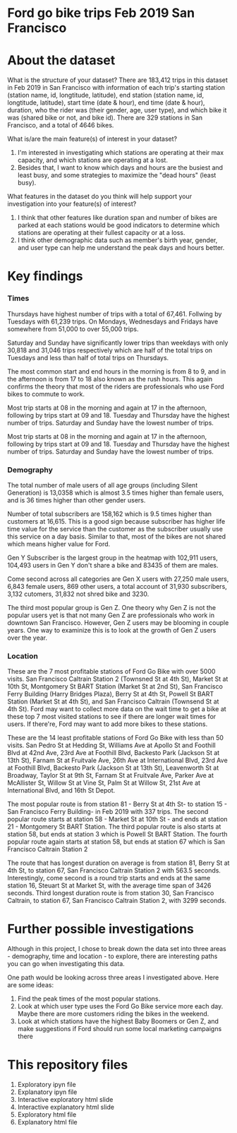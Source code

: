 # Ford go bike trips Feb 2019 San Francisco

# About the dataset

What is the structure of your dataset?
There are 183,412 trips in this dataset in Feb 2019 in San Francisco with information of each trip's starting station (station name, id, longtitude, latitude), end station (station name, id, longtitude, latitude), start time (date & hour), end time (date & hour), duration, who the rider was (their gender, age, user type), and which bike it was (shared bike or not, and bike id). There are 329 stations in San Francisco, and a total of 4646 bikes.

What is/are the main feature(s) of interest in your dataset?
1) I'm interested in investigating which stations are operating at their max capacity, and which stations are operating at a lost.
2) Besides that, I want to know which days and hours are the busiest and least busy, and some strategies to maximize the "dead hours" (least busy).

What features in the dataset do you think will help support your investigation into your feature(s) of interest?
1) I think that other features like duration span and number of bikes are parked at each stations would be good indicators to determine which stations are operating at their fullest capacity or at a loss.
2) I think other demographic data such as member's birth year, gender, and user type can help me understand the peak days and hours better.

# Key findings

###  Times

Thursdays have highest number of trips with a total of 67,461. Follwing by Tuesdays with 61,239 trips. On Mondays, Wednesdays and Fridays have somewhere from 51,000 to over 55,000 trips.

Saturday and Sunday have significantly lower trips than weekdays with only 30,818 and 31,046 trips respectively which are half of the total trips on Tuesdays and less than half of total trips on Thursdays. 

The most common start and end hours in the morning is from 8 to 9, and in the afternoon is from 17 to 18 also known as the rush hours. This again confirms the theory that most of the riders are professionals who use Ford bikes to commute to work. 

Most trip starts at 08 in the morning and again at 17 in the afternoon, following by trips start at 09 and 18. Tuesday and Thursday have the highest number of trips. Saturday and Sunday have the lowest number of trips.

Most trip starts at 08 in the morning and again at 17 in the afternoon, following by trips start at 09 and 18. Tuesday and Thursday have the highest number of trips. Saturday and Sunday have the lowest number of trips.

### Demography

The total number of male users of all age groups (including Silent Generation) is 13,0358 which is almost 3.5 times higher than female users, and is 36 times higher than other gender users.

Number of total subscribers are 158,162 which is 9.5 times higher than customers at 16,615. This is a good sign because subscriber has higher life time value for the service than the customer as the subscriber usually use this service on a day basis. Similar to that, most of the bikes are not shared which means higher value for Ford.

Gen Y Subscriber is the largest group in the heatmap with 102,911 users, 104,493 users in Gen Y don't share a bike and 83435 of them are males.

Come second across all categories are Gen X users with 27,250 male users, 6,843 female users, 869 other users, a total account of 31,930 subscribers, 3,132 cutomers, 31,832 not shred bike and 3230.

The third most popular group is Gen Z. One theory why Gen Z is not the popular users yet is that not many Gen Z are professionals who work in downtown San Francisco. However, Gen Z users may be blooming in couple years. One way to examinize this is to look at the growth of Gen Z users over the year.

### Location

These are the 7 most profitable stations of Ford Go Bike with over 5000 visits.
San Francisco Caltrain Station 2 (Townsned St at 4th St), Market St at 10th St, Montgomery St BART Station (Market St at 2nd St), San Francisco Ferry Building (Harry Bridges Plaza), Berry St at 4th St, Powell St BART Station (Market St at 4th St), and San Francisco Caltrain (Townsend St at 4th St).
Ford may want to collect more data on the wait time to get a bike at these top 7 most visited stations to see if there are longer wait times for users. If there're, Ford may want to add more bikes to these stations.

These are the 14 least profitable stations of Ford Go Bike with less than 50 visits.
San Pedro St at Hedding St, Williams Ave at Apollo St and Foothill Blvd at 42nd Ave, 23rd Ave at Foothill Blvd, Backesto Park (Jackson St at 13th St), Farnam St at Fruitvale Ave, 26th Ave at International Blvd, 23rd Ave at Foothill Blvd, Backesto Park (Jackson St at 13th St), Leavenworth St at Broadway, Taylor St at 9th St, Farnam St at Fruitvale Ave, Parker Ave at McAllister St, Willow St at Vine St, Palm St at Willow St, 21st Ave at International Blvd, and 16th St Depot.

The most popular route is from station 81 - Berry St at 4th St- to station 15 - San Francisco Ferry Building- in Feb 2019 with 337 trips.
The second popular route starts at station 58 - Market St at 10th St - and ends at station 21 - Montgomery St BART Station.
The third popular route is also starts at station 58, but ends at station 3 which is Powell St BART Station.
The fourth popular route again starts at station 58, but ends at station 67 which is San Francisco Caltrain Station 2

The route that has longest duration on average is from station 81, Berry St at 4th St, to station 67, San Francisco Caltrain Station 2 with 563.5 seconds.
Interestingly, come second is a round trip starts and ends at the same station 16, Steuart St at Market St, with the average time span of 3426 seconds.
Third longest duration route is from station 30, San Francisco Caltrain, to station 67, San Francisco Caltrain Station 2, with 3299 seconds.

# Further possible investigations
Although in this project, I chose to break down the data set into three areas - demography, time and location - to explore, there are interesting paths you can go when investigating this data.

One path would be looking across three areas I investigated above. Here are some ideas:
1) Find the peak times of the most popular stations.
2) Look at which user type uses the Ford Go Bike service more each day. Maybe there are more customers riding the bikes in the weekend.
3) Look at which stations have the highest Baby Boomers or Gen Z, and make suggestions if Ford should run some local marketing campaigns there

# This repository files
1) Exploratory ipyn file
2) Explanatory ipyn file
3) Interactive exploratory html slide
4) Interactive explanatory html slide
5) Exploratory html file
6) Explanatory html file
